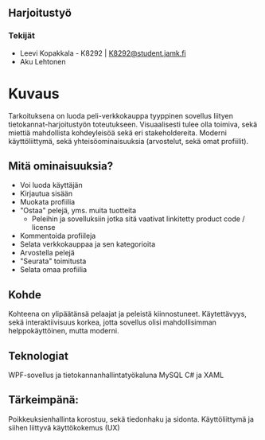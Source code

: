 ## Harjoitustyö

### Tekijät
 * Leevi Kopakkala - K8292 | K8292@student.jamk.fi
 * Aku Lehtonen
 
 # Kuvaus
Tarkoituksena on luoda peli-verkkokauppa tyyppinen sovellus liityen tietokannat-harjoitustyön toteutukseen.
Visuaalisesti tulee olla toimiva, sekä miettiä mahdollista kohdeyleisöä sekä eri stakeholdereita.
Moderni käyttöliittymä, sekä yhteisöominaisuuksia (arvostelut, sekä omat profiilit).


## Mitä ominaisuuksia?

* Voi luoda käyttäjän
* Kirjautua sisään
* Muokata profiilia
* "Ostaa" pelejä, yms. muita tuotteita
  - Peleihin ja sovelluksiin jotka sitä vaativat linkitetty product code / license
* Kommentoida profiileja
* Selata verkkokauppaa ja sen kategorioita
* Arvostella pelejä
* "Seurata" toimitusta
* Selata omaa profiilia


## Kohde
Kohteena on ylipäätänsä pelaajat ja peleistä kiinnostuneet. 
Käytettävyys, sekä interaktiivisuus korkea, jotta sovellus olisi mahdollisimman helppokäyttöinen, mutta moderni.

## Teknologiat
WPF-sovellus ja tietokannanhallintatyökaluna MySQL
C# ja XAML

## Tärkeimpänä:
Poikkeuksienhallinta korostuu, sekä tiedonhaku ja sidonta.
Käyttöliittymä ja siihen liittyvä käyttökokemus (UX)

